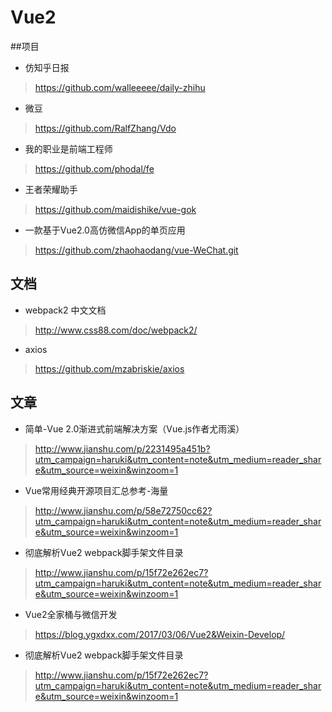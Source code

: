 # Vue2

##项目
* 仿知乎日报
> https://github.com/walleeeee/daily-zhihu
* 微豆
> https://github.com/RalfZhang/Vdo
* 我的职业是前端工程师
> https://github.com/phodal/fe
* 王者荣耀助手
> https://github.com/maidishike/vue-gok
* 一款基于Vue2.0高仿微信App的单页应用
> https://github.com/zhaohaodang/vue-WeChat.git

## 文档
* webpack2 中文文档
> http://www.css88.com/doc/webpack2/
* axios
> https://github.com/mzabriskie/axios

## 文章

* 简单-Vue 2.0渐进式前端解决方案（Vue.js作者尤雨溪）
> http://www.jianshu.com/p/2231495a451b?utm_campaign=haruki&utm_content=note&utm_medium=reader_share&utm_source=weixin&winzoom=1
* Vue常用经典开源项目汇总参考-海量
> http://www.jianshu.com/p/58e72750cc62?utm_campaign=haruki&utm_content=note&utm_medium=reader_share&utm_source=weixin&winzoom=1
* 彻底解析Vue2 webpack脚手架文件目录
> http://www.jianshu.com/p/15f72e262ec7?utm_campaign=haruki&utm_content=note&utm_medium=reader_share&utm_source=weixin&winzoom=1
*	Vue2全家桶与微信开发
> https://blog.ygxdxx.com/2017/03/06/Vue2&Weixin-Develop/
* 彻底解析Vue2 webpack脚手架文件目录
> http://www.jianshu.com/p/15f72e262ec7?utm_campaign=haruki&utm_content=note&utm_medium=reader_share&utm_source=weixin&winzoom=1
